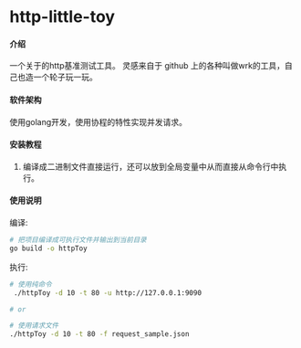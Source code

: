 # http-little-toy

#### 介绍
一个关于的http基准测试工具。
灵感来自于 github 上的各种叫做wrk的工具，自己也造一个轮子玩一玩。

#### 软件架构
使用golang开发，使用协程的特性实现并发请求。


#### 安装教程
1. 编译成二进制文件直接运行，还可以放到全局变量中从而直接从命令行中执行。

#### 使用说明

编译:

```bash
# 把项目编译成可执行文件并输出到当前目录
go build -o httpToy
```

执行:

```bash
# 使用纯命令
 ./httpToy -d 10 -t 80 -u http://127.0.0.1:9090

# or

# 使用请求文件
./httpToy -d 10 -t 80 -f request_sample.json

```
